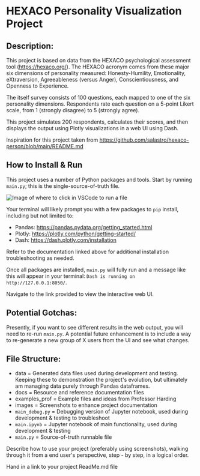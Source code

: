 # HEXACO Personality Visualization Project

## Description:

This project is based on data from the HEXACO psychological assessment tool (https://hexaco.org/). The HEXACO acronym comes from these major six dimensions of personality measured: Honesty-Humility, Emotionality, eXtraversion, Agreeableness (versus Anger), Conscientiousness, and Openness to Experience.

The itself survey consists of 100 questions, each mapped to one of the six personality dimensions. Respondents rate each question on a 5-point Likert scale, from 1 (strongly disagree) to 5 (strongly agree).

This project simulates 200 respondents, calculates their scores, and then displays the output using Plotly visualizations in a web UI using Dash.

Inspiration for this project taken from https://github.com/salastro/hexaco-person/blob/main/README.md

## How to Install & Run

This project uses a number of Python packages and tools. Start by running `main.py`; this is the single-source-of-truth file.

![Image of where to click in VSCode to run a file](https://github.com/erincodes/hexaco-personality-viz/blob/main/images/run-file-VS-Code.png)

Your terminal will likely prompt you with a few packages to `pip` install, including but not limited to:

- Pandas: https://pandas.pydata.org/getting_started.html
- Plotly: https://plotly.com/python/getting-started/
- Dash: https://dash.plotly.com/installation

Refer to the documentation linked above for additional installation troubleshooting as needed.

Once all packages are installed, `main.py` will fully run and a message like this will appear in your terminal: `Dash is running on http://127.0.0.1:8050/`.

Navigate to the link provided to view the interactive web UI.

## Potential Gotchas:

Presently, if you want to see different results in the web output, you will need to re-run `main.py`. A potential future enhancement is to include a way to re-generate a new group of X users from the UI and see what changes.

## File Structure:

- data = Generated data files used during development and testing. Keeping these to demonstration the project's evolution, but ultimately am managing data purely through Pandas dataframes.
- docs = Resource and reference documentation files
- examples_prof = Example files and ideas from Professor Harding
- images = Screenshots to enhance project documentation
- `main_debug.py` = Debugging version of Jupyter notebook, used during development & testing to troubleshoot
- `main.ipynb` = Jupyter notebook of main functionality, used during development & testing
- `main.py` = Source-of-truth runnable file

<!-- TODO: ESA - clean up README file for User's guide assignment  -->

Describe how to use your project (preferably using screenshots), walking through it from a end user's perspective, step - by step, in a logical order.

Hand in a link to your project ReadMe.md file
